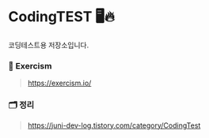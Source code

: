 # CodingTEST 🖥🔥
코딩테스트용 저장소입니다.

### 📌 Exercism 
> https://exercism.io/


### 🗂 정리
> https://juni-dev-log.tistory.com/category/CodingTest
